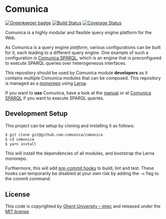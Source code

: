 # Comunica

[![Greenkeeper badge](https://badges.greenkeeper.io/comunica/comunica.svg)](https://greenkeeper.io/)
[![Build Status](https://travis-ci.org/comunica/comunica.svg?branch=master)](https://travis-ci.org/comunica/comunica)
[![Coverage Status](https://coveralls.io/repos/github/comunica/comunica/badge.svg?branch=master)](https://coveralls.io/github/comunica/comunica?branch=master)

Comunica is a highly modular and flexible query engine platform for the Web.

As Comunica is a query engine _platform_,
various configurations can be built for it,
each leading to a different query engine.
One example of such a configuration is [Comunica SPARQL](https://github.com/comunica/comunica/tree/master/packages/actor-init-sparql),
which is an engine that is preconfigured to execute SPARQL queries over heterogeneous interfaces.

This repository should be used by Comunica module **developers** as it contains multiple Comunica modules that can be composed.
This repository is managed as a [monorepo](https://github.com/babel/babel/blob/master/doc/design/monorepo.md)
using [Lerna](https://lernajs.io/).

If you want to **use** Comunica, have a look at the [manual](http://comunica.readthedocs.io/en/latest/)
or at [Comunica SPARQL](https://github.com/comunica/comunica/tree/master/packages/actor-init-sparql)
if you want to execute SPARQL queries.

## Development Setup

This project can be setup by cloning and installing it as follows:

```bash
$ git clone git@github.com:comunica/comunica
$ cd comunica
$ yarn install
```

This will install the dependencies of all modules, and bootstrap the Lerna monorepo.

Furthermore, this will add [pre-commit hooks](https://www.npmjs.com/package/pre-commit)
to build, lint and test.
These hooks can temporarily be disabled at your own risk by adding the `-n` flag to the commit command.

## License
This code is copyrighted by [Ghent University – imec](http://idlab.ugent.be/)
and released under the [MIT license](http://opensource.org/licenses/MIT).
